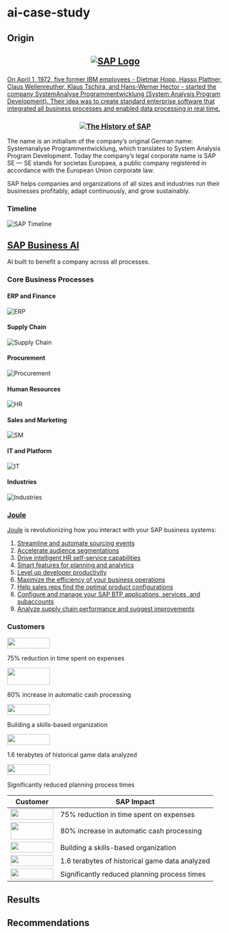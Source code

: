 # ai-case-study

## Origin

<h2 align="center">

<a href="https://www.sap.com/index.html">![SAP Logo](newsaplogo.jpeg)

</h2>

On April 1, 1972, five former IBM employees - Dietmar Hopp, Hasso Plattner, Claus Wellenreuther, Klaus Tschira, and Hans-Werner Hector - started the company SystemAnalyse Programmentwicklung (System Analysis Program Development). Their idea was to create standard enterprise software that integrated all business processes and enabled data processing in real time.

<h3 align="center">

[![The History of SAP](historypic.jpg)](https://youtu.be/g-UaUrETB1E)

</h3>

The name is an initialism of the company’s original German name: Systemanalyse Programmentwicklung, which translates to System Analysis Program Development. Today the company’s legal corporate name is SAP SE — SE stands for societas Europaea, a public company registered in accordance with the European Union corporate law.

SAP helps companies and organizations of all sizes and industries run their businesses profitably, adapt continuously, and grow sustainably.

<h4 align="center">

### Timeline

![SAP Timeline](hitory-sap-timeline.jpg)

</h4>

## [SAP Business AI](https://www.sap.com/products/artificial-intelligence.html)

AI built to benefit a company across all processes. 

### Core Business Processes

#### ERP and Finance

![ERP](erp.png)

#### Supply Chain

![Supply Chain](supplychain.png)

#### Procurement

![Procurement](procurement.png)

#### Human Resources

![HR](hr.png)

#### Sales and Marketing

![SM](sm.png)

#### IT and Platform

![IT](last.png)

#### Industries

![Industries](Industries.png)

### [Joule](https://www.sap.com/products/artificial-intelligence/ai-assistant.html)

[Joule](Joule.pdf) is revolutionizing how you interact with your SAP business systems:
1. [Streamline and automate sourcing events](https://www.sap.com/products/spend-management/category-management-software.html#gen-ai)
2. [Accelerate audience segmentations](https://www.sap.com/products/crm/customer-data-platform.html)
3. [Drive intelligent HR self-service capabilities](https://www.sap.com/products/hcm/ai-joule-product-tour.html)
4. [Smart features for planning and analytics](https://www.sap.com/products/technology-platform/cloud-analytics/features/generative-ai.html)
5. [Level up developer productivity](https://www.sap.com/products/technology-platform/developer-tools.html)
6. [Maximize the efficiency of your business operations](https://www.sap.com/products/erp/s4hana/innovations.html)
7. [Help sales reps find the optimal product configurations](https://www.sap.com/assetdetail/2024/05/88cc6321-c07e-0010-bca6-c68f7e60039b.html)
8. [Configure and manage your SAP BTP applications, services, and subaccounts](https://www.sap.com/products/artificial-intelligence/business-technology-platform.html)
9. [Analyze supply chain performance and suggest improvements](https://www.sap.com/products/artificial-intelligence/supply-chain.html#plan)

### Customers

<img src="chobani-customer-logo.png" width="100" height="25">

75% reduction in time spent on expenses

<img src="Accenture-customer-logo.png" width="100" height="40">

80% increase in automatic cash processing

<img src="delta-customer-logo.png" width="100" height="25">

Building a skills-based organization

<img src="team-liquid-customer-logo.png" width="100" height="25">

1.6 terabytes of historical game data analyzed

<img src="henkel-customer-logo.svg" width="100" height="25">

Significantly reduced planning process times

| Customer | SAP Impact |
| ------- | ------- |
| <img src="chobani-customer-logo.png" width="100" height="25"> | 75% reduction in time spent on expenses |
| <img src="Accenture-customer-logo.png" width="100" height="40"> | 80% increase in automatic cash processing |
| <img src="delta-customer-logo.png" width="100" height="25"> | Building a skills-based organization|
| <img src="team-liquid-customer-logo.png" width="100" height="25"> | 1.6 terabytes of historical game data analyzed |
| <img src="henkel-customer-logo.svg" width="100" height="25">| Significantly reduced planning process times |

## Results

## Recommendations
